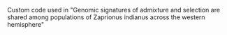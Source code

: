 Custom code used in "Genomic signatures of admixture and selection are shared among populations of Zaprionus indianus across the western hemisphere"
